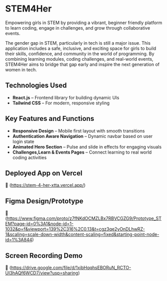 # STEM4Her

Empowering girls in STEM by providing a vibrant, beginner friendly platform to learn coding, engage in challenges, and grow through collaborative events.

The gender gap in STEM, particularly in tech is still a major issue. This application includes a  safe, inclusive, and exciting space for girls to build their skills, confidence, and community in the world of programming. By combining learning modules, coding challenges, and real-world events, STEM4Her aims to bridge that gap early and inspire the next generation of women in tech.

## Technologies Used

- **React.js** – Frontend library for building dynamic UIs  
- **Tailwind CSS** – For modern, responsive styling  


## Key Features and Functions

- **Responsive Design** – Mobile first layout with smooth transitions
- **Authentication Aware Navigation** – Dynamic navbar based on user login state
- **Animated Hero Section** – Pulse and slide in effects for engaging visuals
- **Challenges,Learn & Events Pages** – Connect learning to real world coding activities


## Deployed App on Vercel

🔗 (https://stem-4-her-xtta.vercel.app/)

## Figma Design/Prototype

🔗 (https://www.figma.com/proto/z7fNKdOCMZLBx7RBVCGZG9/Prototype_STEM?page-id=0%3A1&node-id=1-1032&p=f&viewport=139%2C316%2C0.13&t=cgz3qe2yOnDLhwRZ-1&scaling=scale-down-width&content-scaling=fixed&starting-point-node-id=1%3A844)


##  Screen Recording Demo 
🔗 (https://drive.google.com/file/d/1xibHqqhsEBORuN_RCTO-UI3hAQf6WCD7/view?usp=sharing)

